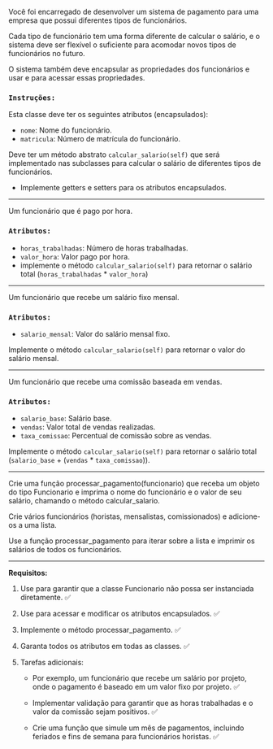 Você foi encarregado de desenvolver um sistema de pagamento para uma empresa que possui diferentes tipos de funcionários. 

Cada tipo de funcionário tem uma forma diferente de calcular o salário, e o sistema deve ser flexível o suficiente para acomodar novos tipos de funcionários no futuro. 

O sistema também deve encapsular as propriedades dos funcionários e usar e para acessar essas propriedades.

### `Instruções:`

Esta classe deve ter os seguintes atributos (encapsulados):

- `nome`: Nome do funcionário.
- `matricula`: Número de matrícula do funcionário.

Deve ter um método abstrato `calcular_salario(self)` que será implementado nas subclasses para calcular o salário de diferentes tipos de funcionários.

- Implemente getters e setters para os atributos encapsulados.

---

Um funcionário que é pago por hora.

### `Atributos:`

- `horas_trabalhadas`: Número de horas trabalhadas.
- `valor_hora`: Valor pago por hora.
- implemente o método `calcular_salario(self)` para retornar o salário total (`horas_trabalhadas` * `valor_hora`)

---

Um funcionário que recebe um salário fixo mensal.

### `Atributos:`

- `salario_mensal`: Valor do salário mensal fixo.

Implemente o método `calcular_salario(self)` para retornar o valor do salário mensal.

---

Um funcionário que recebe uma comissão baseada em vendas.

### `Atributos:`

- `salario_base`: Salário base.
- `vendas`: Valor total de vendas realizadas.
- `taxa_comissao`: Percentual de comissão sobre as vendas.

Implemente o método `calcular_salario(self)` para retornar o salário total (`salario_base` + (`vendas` * `taxa_comissao`)).

---

Crie uma função processar_pagamento(funcionario) que receba um objeto do tipo Funcionario e imprima o nome do funcionário e o valor de seu salário, chamando o método calcular_salario.

Crie vários funcionários (horistas, mensalistas, comissionados) e adicione-os a uma lista.

Use a função processar_pagamento para iterar sobre a lista e imprimir os salários de todos os funcionários.

---

**Requisitos:**

1. Use para garantir que a classe Funcionario não possa ser instanciada diretamente. ✅
2. Use para acessar e modificar os atributos encapsulados. ✅
3. Implemente o método processar_pagamento. ✅
4. Garanta todos os atributos em todas as classes. ✅
5. Tarefas adicionais:

    - Por exemplo, um funcionário que recebe um salário por projeto, onde o pagamento é baseado em um valor fixo por projeto. ✅

    - Implementar validação para garantir que as horas trabalhadas e o valor da comissão sejam positivos. ✅
    
    - Crie uma função que simule um mês de pagamentos, incluindo feriados e fins de semana para funcionários horistas. ✅
